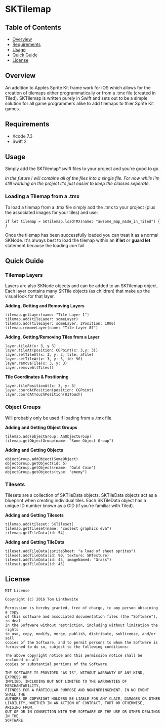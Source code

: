 # SKTilemap

## Table of Contents
+ [Overview](#overview)
+ [Requirements](#requirements)
+ [Usage](#usage)
+ [Quick Guide](#quick-guide)
+ [License](#license)

## Overview
An addition to Apples Sprite Kit frame work for iOS which allows for the creation of tilemaps either programmatically or from a .tmx file (created in Tiled). SKTilemap is written purely in Swift and sets out to be a simple solution for all game programmers alike to add tilemaps to thier Sprite Kit games.

## Requirements
* Xcode 7.3
* Swift 2

## Usage
Simply add the SKTilemap*.swift files to your project and you're good to go.

*In the future I will combine all of the files into a single file. For now while I'm still working on the project it's just easier to keep the classes seperate.*

### Loading a Tilemap from a .tmx
To load a tilemap from a .tmx file simply add the .tmx to your project (plus the associated images for your tiles) and use:
    
    if let tilemap = SKTilemap.loadTMX(name: "awsome_map_made_in_Tiled") { }
    
Once the tilemap has been successfully loaded you can treat it as a normal SKNode. It's always best to load the tilemap within an **if let** or **guard let** statement because the loading *can* fail.

## Quick Guide
### Tilemap Layers
Layers are also SKNode objects and can be added to an SKTilemap object. Each layer contains many SKTile objects (as children) that make up the visual look for that layer.

**Adding, Getting and Removing Layers**

    tilemap.getLayer(name: "Tile Layer 1")
    tilemap.add(tileLayer: someLayer)
    tilemap.add(tileLayer: someLayer, zPosition: 1000)
    tilemap.removeLayer(name: "Tile Layer 87")
    
**Adding, Getting/Removing Tiles from a Layer**

    layer.tileAt(x: 3, y 3)
    layer.tileAt(position: CGPoint(x: 3,y: 3))
    layer.setTileAt(x: 3, y: 3, tile: aTile)
    layer.setTileAt(x: 3, y: 3, id: 90)
    layer.removeTile(x: 3, y: 3)
    layer.removeAllTiles()
    
**Tile Coordinates & Positioning**

    layer.tilePositionAt(x: 3, y: 3)
    layer.coordAtPosition(position: CGPoint)
    layer.coordAtTouchPosition(UITouch)
    
### Object Groups
Will probably only be used if loading from a .tmx file.

**Adding and Getting Object Groups**

    tilemap.add(objectGroup: AnObjectGroup)
    tilemap.getObjectGroup(name: "Some Object Group")
    
**Adding and Getting Objects**
    
    objectGroup.addObject(SomeObject)
    objectGroup.getObject(id: 5)
    objectGroup.getObjects(name: "Gold Coin")
    objectGroup.getObjects(type: "enemy")
    
### Tilesets
Tilesets are a collection of SKTileData objects. SKTileData objects act as a blueprint when creating individual tiles. Each SKTileData object has a unique ID number known as a GID (if you're familiar with Tiled).

**Adding and Getting Tilesets**
    
    tilemap.add(tileset: SKTileset)
    tilemap.getTileset(name: "coolest graphics eva")
    tilemap.getTileData(id: 54)
    
**Adding and Getting TileData**

    tileset.addTileData(spriteSheet: "a load of sheet sprites")
    tileset.addTileData(id: 90, texture: SKTexture)
    tileset.addTileData(id: 45, imageNamed: "Grass")
    tileset.getTileData(id: 45)

## License

    MIT License

    Copyright (c) 2016 Tom Linthwaite

    Permission is hereby granted, free of charge, to any person obtaining a copy
    of this software and associated documentation files (the "Software"), to deal
    in the Software without restriction, including without limitation the rights
    to use, copy, modify, merge, publish, distribute, sublicense, and/or sell
    copies of the Software, and to permit persons to whom the Software is
    furnished to do so, subject to the following conditions:

    The above copyright notice and this permission notice shall be included in all
    copies or substantial portions of the Software.

    THE SOFTWARE IS PROVIDED "AS IS", WITHOUT WARRANTY OF ANY KIND, EXPRESS OR
    IMPLIED, INCLUDING BUT NOT LIMITED TO THE WARRANTIES OF MERCHANTABILITY,
    FITNESS FOR A PARTICULAR PURPOSE AND NONINFRINGEMENT. IN NO EVENT SHALL THE
    AUTHORS OR COPYRIGHT HOLDERS BE LIABLE FOR ANY CLAIM, DAMAGES OR OTHER
    LIABILITY, WHETHER IN AN ACTION OF CONTRACT, TORT OR OTHERWISE, ARISING FROM,
    OUT OF OR IN CONNECTION WITH THE SOFTWARE OR THE USE OR OTHER DEALINGS IN THE
    SOFTWARE.
